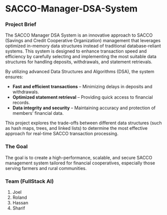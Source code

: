 # SACCO-Manager-DSA-System

### Project Brief
The SACCO Manager DSA System is an innovative approach to SACCO (Savings and Credit Cooperative Organization) management that leverages optimized in-memory data structures instead of traditional database-reliant systems. This system is designed to enhance transaction speed and efficiency by carefully selecting and implementing the most suitable data structures for handling deposits, withdrawals, and statement retrievals.

By utilizing advanced Data Structures and Algorithms (DSA), the system ensures:
- **Fast and efficient transactions** – Minimizing delays in deposits and withdrawals.
- **Optimized statement retrieval** – Providing quick access to financial records.
- **Data integrity and security** – Maintaining accuracy and protection of members’ financial data.

This project explores the trade-offs between different data structures (such as hash maps, trees, and linked lists) to determine the most effective approach for real-time SACCO transaction processing.

### The Goal
The goal is to create a high-performance, scalable, and secure SACCO management system tailored for financial cooperatives, especially those serving farmers and rural communities.

### Team (FullStack AI)
1. Joel
2. Roland 
2. Hassan
3. Sharif
